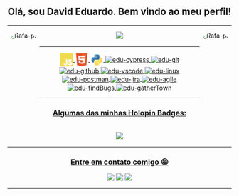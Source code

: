 <div class="top" align="center" > 
 <h2>Olá, sou David Eduardo. Bem vindo ao meu perfil!</h2>
   <hr></hr>
</div>
<div align="center">
  <a href="https://github.com/eduvieirati">
   <img align="right" alt="Rafa-pic" height="150" style="border-radius:50px;" src="https://cdn-icons-png.flaticon.com/512/1157/1157109.png">
  <img height="180em" src="https://github-readme-stats.vercel.app/api?username=eduvieirati&show_icons=true&theme=dark&include_all_commits=true&count_private=true"/>
    <img align="left" alt="Rafa-pic" height="150" style="border-radius:50px;" src="https://cdn-icons-png.flaticon.com/512/1157/1157109.png">
</div>
 <hr/hr>
<div style="display: inline_block" align="center">
    <div>
      <img align="center" alt="Edu-Js" height="30" width="30" src="https://raw.githubusercontent.com/devicons/devicon/master/icons/javascript/javascript-plain.svg">
  <img align="center" alt="edu-html" height="30" width="30" src="https://raw.githubusercontent.com/devicons/devicon/master/icons/html5/html5-original.svg">
  <img align="center" alt="edu-python" height="30" width="30" src="https://raw.githubusercontent.com/devicons/devicon/master/icons/python/python-original.svg">
  <img align="center" alt="edu-cypress" height="30" width="30" src="https://pics.freeicons.io/uploads/icons/png/3556671901536211770-512.png"> 
  <img align="center" alt="edu-git" height="30" width="30" src="https://skillicons.dev/icons?i=git">
  <img align="center" alt="edu-github" height="30" width="30" src="https://skillicons.dev/icons?i=github">
  <img align="center" alt="edu-vscode" height="30" width="30" src="https://skillicons.dev/icons?i=vscode&theme=light">
  <img align="center" alt="edu-linux" height="30" width="30" src="https://skillicons.dev/icons?i=linux">  
  <img align="center" alt="edu-postman" height="30" width="30" src="https://www.svgrepo.com/show/354202/postman-icon.svg"> 
  <img align="center" alt="edu-jira" height="30" width="30" src="https://img.icons8.com/color/512/jira.png">
  <img align="center" alt="edu-agile" height="30" width="30" src="https://img.icons8.com/external-flaticons-flat-flat-icons/512/external-agile-agile-flaticons-flat-flat-icons.png"> 
   <img align="center" alt="edu-findBugs" height="30" width="30" src="https://img.icons8.com/external-flat-lima-studio/512/external-bugs-smart-farm-flat-lima-studio.png"> 
   <img align="center" alt="edu-gatherTown" height="30" width="30" src="https://dashboard.snapcraft.io/site_media/appmedia/2022/05/gathertown_bek9UzT.png"> 
    </div>
  <hr></hr>
</div>
<div align="center">
   <h3><b>Algumas das minhas Holopin Badges:</b></h3> <br>
     <img src="https://holopin.me/eduvieirati">
     <hr></hr>
</div>
 
<div align="center"> 
    <h3><b>Entre em contato comigo 😁</b></h3>
    <a href="https://instagram.com/eduardo_lndr" target="_blank"><img src="https://img.shields.io/badge/-Instagram-%23E4405F?style=for-the-badge&logo=instagram&logoColor=white" target="_blank" rel=”noopener”></a>
    <a href = "mailto:david.eduardoti@gmail.com"><img src="https://img.shields.io/badge/-Gmail-%23333?style=for-the-badge&logo=gmail&logoColor=white" target="_blank" rel=”noopener”></a>
     <a href="https://www.linkedin.com/in/david-eduardo-9b80b0229" target="_blank"><img src="https://img.shields.io/badge/-LinkedIn-%230077B5?style=for-the-badge&logo=linkedin&logoColor=white" target="_blank" rel=”noopener”></a> 
  <hr></hr>
</div>
